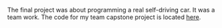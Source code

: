 The final project was about programming a real self-driving car. It was a team work.
The code for my team capstone project is located [here](https://github.com/minithbjain/CarND-Capstone).
